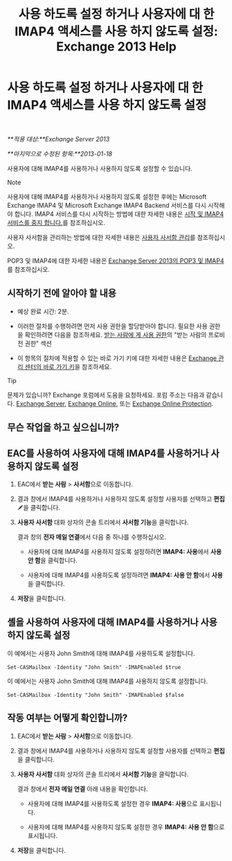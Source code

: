 ﻿---
title: '사용 하도록 설정 하거나 사용자에 대 한 IMAP4 액세스를 사용 하지 않도록 설정: Exchange 2013 Help'
TOCTitle: 사용 하도록 설정 하거나 사용자에 대 한 IMAP4 액세스를 사용 하지 않도록 설정
ms:assetid: a685fae4-b6f1-42fe-8bdc-5f99f9617799
ms:mtpsurl: https://technet.microsoft.com/ko-kr/library/Bb676481(v=EXCHG.150)
ms:contentKeyID: 50483888
ms.date: 05/22/2018
mtps_version: v=EXCHG.150
ms.translationtype: MT
---

# 사용 하도록 설정 하거나 사용자에 대 한 IMAP4 액세스를 사용 하지 않도록 설정

 

_**적용 대상:**Exchange Server 2013_

_**마지막으로 수정된 항목:**2013-01-18_

사용자에 대해 IMAP4를 사용하거나 사용하지 않도록 설정할 수 있습니다.


> [!NOTE]
> 사용자에 대해 IMAP4를 사용하거나 사용하지 않도록 설정한 후에는 Microsoft Exchange IMAP4 및 Microsoft Exchange IMAP4 Backend 서비스를 다시 시작해야 합니다. IMAP4 서비스를 다시 시작하는 방법에 대한 자세한 내용은 <A href="start-and-stop-the-imap4-services-exchange-2013-help.md">시작 및 IMAP4 서비스를 중지 합니다.</A>를 참조하십시오.



사용자 사서함을 관리하는 방법에 대한 자세한 내용은 [사용자 사서함 관리](manage-user-mailboxes-exchange-2013-help.md)를 참조하십시오.

POP3 및 IMAP4에 대한 자세한 내용은 [Exchange Server 2013의 POP3 및 IMAP4](pop3-and-imap4-in-exchange-server-2013-exchange-2013-help.md)를 참조하십시오.

## 시작하기 전에 알아야 할 내용

  - 예상 완료 시간: 2분.

  - 이러한 절차를 수행하려면 먼저 사용 권한을 할당받아야 합니다. 필요한 사용 권한을 확인하려면 다음을 참조하세요. [받는 사람에 게 사용 권한](recipients-permissions-exchange-2013-help.md)의 "받는 사람의 프로비전 권한" 섹션

  - 이 항목의 절차에 적용할 수 있는 바로 가기 키에 대한 자세한 내용은 [Exchange 관리 센터의 바로 가기 키](keyboard-shortcuts-in-the-exchange-admin-center-exchange-online-protection-help.md)을 참조하세요.


> [!TIP]
> 문제가 있습니까? Exchange 포럼에서 도움을 요청하세요. 포럼 주소는 다음과 같습니다. <A href="https://go.microsoft.com/fwlink/p/?linkid=60612">Exchange Server</A>, <A href="https://go.microsoft.com/fwlink/p/?linkid=267542">Exchange Online</A>, 또는 <A href="https://go.microsoft.com/fwlink/p/?linkid=285351">Exchange Online Protection</A>.



## 무슨 작업을 하고 싶으십니까?

## EAC를 사용하여 사용자에 대해 IMAP4를 사용하거나 사용하지 않도록 설정

1.  EAC에서 **받는 사람** \> **사서함**으로 이동합니다.

2.  결과 창에서 IMAP4를 사용하거나 사용하지 않도록 설정할 사용자를 선택하고 **편집**![편집 아이콘](images/JJ218640.6f53ccb2-1f13-4c02-bea0-30690e6ea71d(EXCHG.150).gif "편집 아이콘")을 클릭합니다.

3.  **사용자 사서함** 대화 상자의 콘솔 트리에서 **사서함 기능**을 클릭합니다.
    
    결과 창의 **전자 메일 연결**에서 다음 중 하나를 수행하십시오.
    
      - 사용자에 대해 IMAP4를 사용하지 않도록 설정하려면 **IMAP4: 사용**에서 **사용 안 함**을 클릭합니다.
    
      - 사용자에 대해 IMAP4를 사용하도록 설정하려면 **IMAP4: 사용 안 함**에서 **사용**을 클릭합니다.

4.  **저장**을 클릭합니다.

## 셸을 사용하여 사용자에 대해 IMAP4를 사용하거나 사용하지 않도록 설정

이 예에서는 사용자 John Smith에 대해 IMAP4를 사용하도록 설정합니다.

    Set-CASMailbox -Identity "John Smith" -IMAPEnabled $true

이 예에서는 사용자 John Smith에 대해 IMAP4를 사용하지 않도록 설정합니다.

    Set-CASMailbox -Identity "John Smith" -IMAPEnabled $false

## 작동 여부는 어떻게 확인합니까?

1.  EAC에서 **받는 사람** \> **사서함**으로 이동합니다.

2.  결과 창에서 IMAP4를 사용하거나 사용하지 않도록 설정할 사용자를 선택하고 **편집**을 클릭합니다.

3.  **사용자 사서함** 대화 상자의 콘솔 트리에서 **사서함 기능**을 클릭합니다.
    
    결과 창에서 **전자 메일 연결** 아래 내용을 확인합니다.
    
      - 사용자에 대해 IMAP4를 사용하도록 설정한 경우 **IMAP4: 사용**으로 표시됩니다.
    
      - 사용자에 대해 IMAP4를 사용하지 않도록 설정한 경우 **IMAP4: 사용 안 함**으로 표시됩니다.

4.  **저장**을 클릭합니다.

